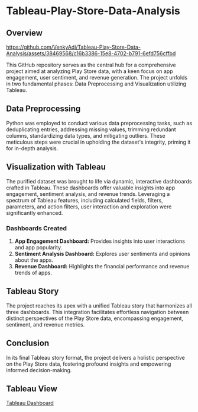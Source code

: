 # Tableau-Play-Store-Data-Analysis

## Overview

https://github.com/VenkyAdi/Tableau-Play-Store-Data-Analysis/assets/38469568/c16b3386-15e8-4702-b791-6efd756cffbd


This GitHub repository serves as the central hub for a comprehensive project aimed at analyzing Play Store data, with a keen focus on app engagement, user sentiment, and revenue generation. The project unfolds in two fundamental phases: Data Preprocessing and Visualization utilizing Tableau.

## Data Preprocessing
Python was employed to conduct various data preprocessing tasks, such as deduplicating entries, addressing missing values, trimming redundant columns, standardizing data types, and mitigating outliers. These meticulous steps were crucial in upholding the dataset's integrity, priming it for in-depth analysis.

## Visualization with Tableau
The purified dataset was brought to life via dynamic, interactive dashboards crafted in Tableau. These dashboards offer valuable insights into app engagement, sentiment analysis, and revenue trends. Leveraging a spectrum of Tableau features, including calculated fields, filters, parameters, and action filters, user interaction and exploration were significantly enhanced.

### Dashboards Created
1. **App Engagement Dashboard:** Provides insights into user interactions and app popularity.
2. **Sentiment Analysis Dashboard:** Explores user sentiments and opinions about the apps.
3. **Revenue Dashboard:** Highlights the financial performance and revenue trends of apps.

## Tableau Story
The project reaches its apex with a unified Tableau story that harmonizes all three dashboards. This integration facilitates effortless navigation between distinct perspectives of the Play Store data, encompassing engagement, sentiment, and revenue metrics.

## Conclusion
In its final Tableau story format, the project delivers a holistic perspective on the Play Store data, fostering profound insights and empowering informed decision-making.

## Tableau View
[Tableau Dashboard](https://public.tableau.com/shared/RQMS4K7RX?:display_count=n&:origin=viz_share_link)
